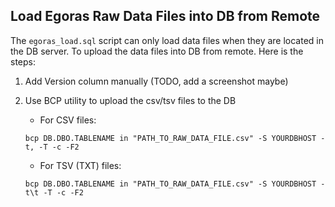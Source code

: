 ## Load Egoras Raw Data Files into DB from Remote

The `egoras_load.sql` script can only load data files when they are located in the DB server. To upload the data files into DB from remote. Here is the steps:

1. Add Version column manually (TODO, add a screenshot maybe)

2. Use BCP utility to upload the csv/tsv files to the DB

   - For CSV files:

   ```
   bcp DB.DBO.TABLENAME in "PATH_TO_RAW_DATA_FILE.csv" -S YOURDBHOST -t, -T -c -F2
   ```
  
   - For TSV (TXT) files:

   ```
   bcp DB.DBO.TABLENAME in "PATH_TO_RAW_DATA_FILE.csv" -S YOURDBHOST -t\t -T -c -F2
   ```
